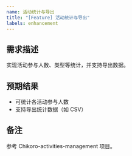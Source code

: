 ```yaml
---
name: 活动统计与导出
title: "[Feature] 活动统计与导出"
labels: enhancement
---
```


## 需求描述
实现活动参与人数、类型等统计，并支持导出数据。

## 预期结果
- 可统计各活动参与人数
- 支持导出统计数据（如 CSV）

## 备注
参考 Chikoro-activities-management 项目。
